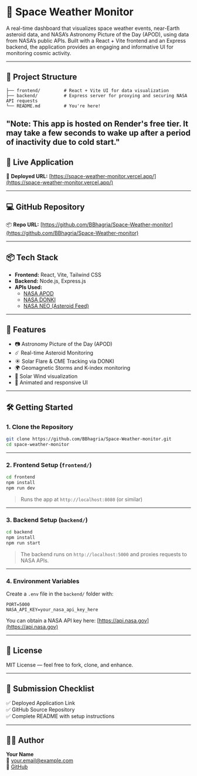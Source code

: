 # 🌌 Space Weather Monitor

A real-time dashboard that visualizes space weather events, near-Earth asteroid data, and NASA’s Astronomy Picture of the Day (APOD), using data from NASA’s public APIs. Built with a React + Vite frontend and an Express backend, the application provides an engaging and informative UI for monitoring cosmic activity.

---

## 📁 Project Structure

```
├── frontend/         # React + Vite UI for data visualization
├── backend/          # Express server for proxying and securing NASA API requests
└── README.md         # You're here!
```
"Note: This app is hosted on Render's free tier. It may take a few seconds to wake up after a period of inactivity due to cold start."
---

## 🚀 Live Application

🔗 **Deployed URL:** [https://space-weather-monitor.vercel.app/](https://space-weather-monitor.vercel.app/)

---

## 💻 GitHub Repository

📦 **Repo URL:** [https://github.com/BBhagria/Space-Weather-monitor](https://github.com/BBhagria/Space-Weather-monitor)

---

## 📦 Tech Stack

- **Frontend:** React, Vite, Tailwind CSS
- **Backend:** Node.js, Express.js
- **APIs Used:**  
  - [NASA APOD](https://api.nasa.gov/#apod)  
  - [NASA DONKI](https://api.nasa.gov/#donki)  
  - [NASA NEO (Asteroid Feed)](https://api.nasa.gov/#neo)

---

## 🧪 Features

- 📷 Astronomy Picture of the Day (APOD)
- ☄️ Real-time Asteroid Monitoring
- ☀️ Solar Flare & CME Tracking via DONKI
- 🌍 Geomagnetic Storms and K-index monitoring
- 💨 Solar Wind visualization
- 🧊 Animated and responsive UI

---

## 🛠️ Getting Started

### 1. Clone the Repository

```bash
git clone https://github.com/BBhagria/Space-Weather-monitor.git
cd space-weather-monitor
```

---

### 2. Frontend Setup (`frontend/`)

```bash
cd frontend
npm install
npm run dev
```

> Runs the app at `http://localhost:8080` (or similar)

---

### 3. Backend Setup (`backend/`)

```bash
cd backend
npm install
npm run start
```

> The backend runs on `http://localhost:5000` and proxies requests to NASA APIs.

---

### 4. Environment Variables

Create a `.env` file in the `backend/` folder with:

```env
PORT=5000
NASA_API_KEY=your_nasa_api_key_here
```

You can obtain a NASA API key here: [https://api.nasa.gov](https://api.nasa.gov)

---

## 📃 License

MIT License — feel free to fork, clone, and enhance.

---

## 📩 Submission Checklist

✅ Deployed Application Link  
✅ GitHub Source Repository  
✅ Complete README with setup instructions

---

## 🙋‍♂️ Author

**Your Name**  
📧 your.email@example.com  
🔗 [GitHub](https://github.com/BBhagria)
